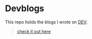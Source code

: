 # Devblogs
 This repo holds the blogs I wrote on [DEV](https://dev.to).
 > [check it out here](https://dev.to/wordssaysalot)
